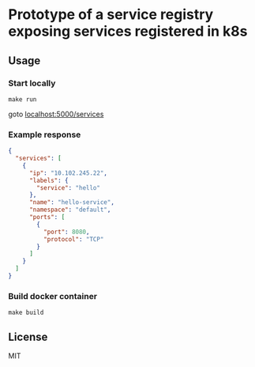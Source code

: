 # Prototype of a service registry exposing services registered in k8s

## Usage

### Start locally
```
make run
```

goto [localhost:5000/services](http://localhost:5000/services?namespace=default&field_selector=&label_selector=)

### Example response
```json
{
  "services": [
    {
      "ip": "10.102.245.22", 
      "labels": {
        "service": "hello"
      }, 
      "name": "hello-service", 
      "namespace": "default", 
      "ports": [
        {
          "port": 8080, 
          "protocol": "TCP"
        }
      ]
    }
  ]
}
```

### Build docker container
```
make build
```

## License
MIT

